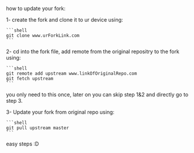 how to update your fork:

1-  create the fork and clone it to ur device using:

    ```shell
    git clone www.urForkLink.com
    ```

2-  cd into the fork file, add remote from the original repositry to the fork  using:

    ```shell
    git remote add upstream www.linkOfOriginalRepo.com  
    git fetch upstream
    ```

you only need to this once, later on you can skip step 1&2 and directly go to step 3.

3-  Update your fork from original repo using:

    ```shell
    git pull upstream master
    ```
easy steps :D

